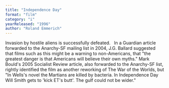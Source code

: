 ```yaml
---
title: "Independence Day"
format: "film"
category: "i"
yearReleased: "1996"
author: "Roland Emmerich"
---
```

Invasion by hostile aliens is successfully defeated.
 
In a Guardian article forwarded to the Anarchy-SF  mailing list in 2004, J.G. Ballard suggested that films such as this might be a  warning to non-Americans, that "the greatest danger is that Americans will  believe their own myths." Mark Bould's 2005 Socialist Review article,  also forwarded to the Anarchy-SF list, rightly identified the film as another  reworking of The War of the Worlds, but "In Wells's novel the Martians  are killed by bacteria. In Independence Day Will Smith gets to 'kick ET's butt'.  The gulf could not be wider."